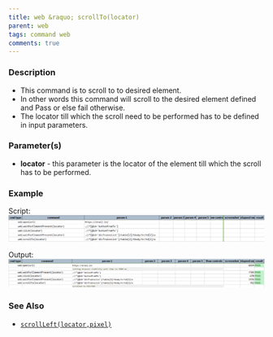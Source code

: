 ```yaml
---
title: web &raquo; scrollTo(locator)
parent: web
tags: command web
comments: true
---
```


### Description

- This command is to scroll to to desired element.
- In other words this command will scroll to the desired element defined and Pass or else fail otherwise.
- The locator till which the scroll need to be performed has to be defined in input parameters.

### Parameter(s)

- **locator** - this parameter is the locator of the element till which the scroll has to be performed.

### Example

Script:<br/>
![](image/scrollTo_01.png)

Output:<br/>
![](image/scrollTo_02.png)

### See Also

- [`scrollLeft(locator,pixel)`](scrollLeft(locator,pixel))